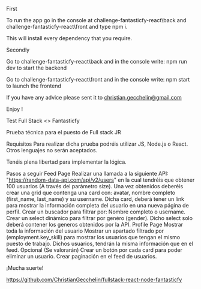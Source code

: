 First 

To run the app go in the console at challenge-fantasticfy-react\back and challenge-fantasticfy-react\front and type npm i.

This will install every dependency that you require.

Secondly

Go to challenge-fantasticfy-react\back and in the console write:
npm run dev to start the backend

Go to challenge-fantasticfy-react\front and in the console write:
npm start to launch the frontend

If you have any advice please sent it to christian.gecchelin@gmail.com

Enjoy !

Test Full Stack <> Fantasticfy

Prueba técnica para el puesto de Full stack JR

Requisitos
Para realizar dicha prueba podréis utilizar JS, Node.js o React. Otros lenguajes no serán aceptados.

Tenéis plena libertad para implementar la lógica.

Pasos a seguir
Feed Page
Realizar una llamada a la siguiente API: "https://random-data-api.com/api/v2/users" en la cual tendréis que obtener 100 usuarios (A través del parámetro size).
Una vez obtenidos deberéis crear una grid que contenga una card con: avatar, nombre completo (first_name, last_name) y su username.
Dicha card, deberá tener un link para mostrar la información completa del usuario en una nueva página de perfil.
Crear un buscador para filtrar por: Nombre completo o username.
Crear un select dinámico para filtrar por genéro (gender). Dicho select solo deberá contener los generos obtenidos por la API.
Profile Page
Mostrar toda la información del usuario
Mostrar un apartado filtrado por (employment.key_skill) para mostrar los usuarios que tengan el mismo puesto de trabajo. Dichos usuarios, tendrán la misma información que en el feed.
Opcional (Se valorarán)
Crear un botón por cada card para poder eliminar un usuario.
Crear paginación en el feed de usuarios.

¡Mucha suerte!

https://github.com/ChristianGecchelin/fullstack-react-node-fantasticfy